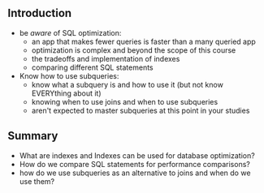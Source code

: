 ## Introduction

- be *aware* of SQL optimization:
  - an app that makes fewer queries is faster than a many queried app
  - optimization is complex and beyond the scope of this course
  - the tradeoffs and implementation of indexes
  - comparing different SQL statements
- Know how to use subqueries:
  - know what a subquery is and how to use it (but not know EVERYthing about it)
  - knowing when to use joins and when to use subqueries
  - aren't expected to master subqueries at this point in your studies

## Summary

- What are indexes and Indexes can be used for database optimization?
- How do we compare SQL statements for performance comparisons?
- how do we use subqueries as an alternative to joins and when do we use them?